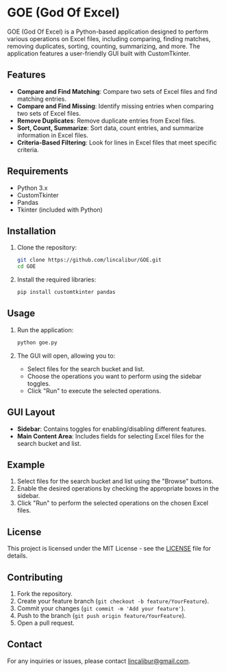 # GOE (God Of Excel)

GOE (God Of Excel) is a Python-based application designed to perform various operations on Excel files, including comparing, finding matches, removing duplicates, sorting, counting, summarizing, and more. The application features a user-friendly GUI built with CustomTkinter.

## Features

- **Compare and Find Matching**: Compare two sets of Excel files and find matching entries.
- **Compare and Find Missing**: Identify missing entries when comparing two sets of Excel files.
- **Remove Duplicates**: Remove duplicate entries from Excel files.
- **Sort, Count, Summarize**: Sort data, count entries, and summarize information in Excel files.
- **Criteria-Based Filtering**: Look for lines in Excel files that meet specific criteria.

## Requirements

- Python 3.x
- CustomTkinter
- Pandas
- Tkinter (included with Python)

## Installation

1. Clone the repository:
    ```sh
    git clone https://github.com/lincalibur/GOE.git
    cd GOE
    ```

2. Install the required libraries:
    ```sh
    pip install customtkinter pandas
    ```

## Usage

1. Run the application:
    ```sh
    python goe.py
    ```

2. The GUI will open, allowing you to:
    - Select files for the search bucket and list.
    - Choose the operations you want to perform using the sidebar toggles.
    - Click "Run" to execute the selected operations.

## GUI Layout

- **Sidebar**: Contains toggles for enabling/disabling different features.
- **Main Content Area**: Includes fields for selecting Excel files for the search bucket and list.

## Example

1. Select files for the search bucket and list using the "Browse" buttons.
2. Enable the desired operations by checking the appropriate boxes in the sidebar.
3. Click "Run" to perform the selected operations on the chosen Excel files.

## License

This project is licensed under the MIT License - see the [LICENSE](LICENSE) file for details.

## Contributing

1. Fork the repository.
2. Create your feature branch (`git checkout -b feature/YourFeature`).
3. Commit your changes (`git commit -m 'Add your feature'`).
4. Push to the branch (`git push origin feature/YourFeature`).
5. Open a pull request.

## Contact

For any inquiries or issues, please contact lincalibur@gmail.com.
